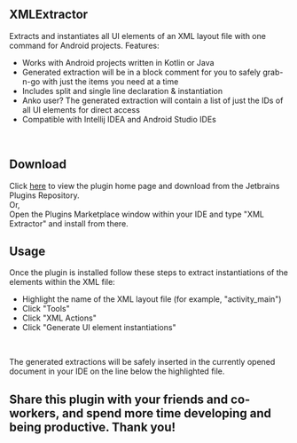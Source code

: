 ## XMLExtractor
Extracts and instantiates all UI elements of an XML layout file with one command for Android projects. Features:
<br>
<ul>
  <li>Works with Android projects written in Kotlin or Java</li>
  <li>Generated extraction will be in a block comment for you to safely grab-n-go with just the items you need at a time</li>
  <li>Includes split and single line declaration & instantiation</li>
  <li>Anko user? The generated extraction will contain a list of just the IDs of all UI elements for direct access</li>
  <li>Compatible with Intellij IDEA and Android Studio IDEs</li>
</ul>
<br>

## Download
Click [here](https://plugins.jetbrains.com/plugin/14230-xml-layout-extractor) to view the plugin home page and download from the Jetbrains Plugins Repository.<br/>
Or,<br/>
Open the Plugins Marketplace window within your IDE and type "XML Extractor" and install from there.<br>

## Usage
Once the plugin is installed follow these steps to extract instantiations of the elements within the XML file:
<br>
<ul>
  <li>Highlight the name of the XML layout file (for example, "activity_main")</li>
  <li>Click "Tools"</li>
  <li>Click "XML Actions"</li>
  <li>Click "Generate UI element instantiations"</li>
</ul>
<br>

The generated extractions will be safely inserted in the currently opened document in your IDE on the line below the highlighted file.

## Share this plugin with your friends and co-workers, and spend more time developing and being productive. Thank you!
